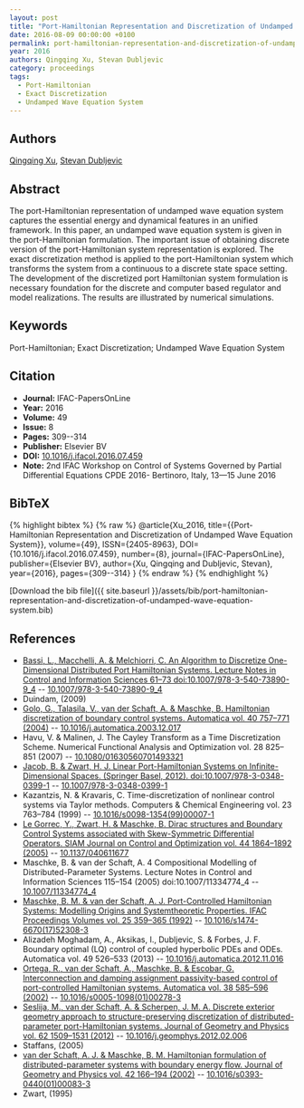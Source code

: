 ```yaml
---
layout: post
title: "Port-Hamiltonian Representation and Discretization of Undamped Wave Equation System"
date: 2016-08-09 00:00:00 +0100
permalink: port-hamiltonian-representation-and-discretization-of-undamped-wave-equation-system
year: 2016
authors: Qingqing Xu, Stevan Dubljevic
category: proceedings
tags:
  - Port-Hamiltonian
  - Exact Discretization
  - Undamped Wave Equation System
---
```

 
## Authors
[Qingqing Xu](authors/qingqing-xu), [Stevan Dubljevic](authors/stevan-dubljevic)
 
## Abstract
The port-Hamiltonian representation of undamped wave equation system captures the essential energy and dynamical features in an unified framework. In this paper, an undamped wave equation system is given in the port-Hamiltonian formulation. The important issue of obtaining discrete version of the port-Hamiltonian system representation is explored. The exact discretization method is applied to the port-Hamiltonian system which transforms the system from a continuous to a discrete state space setting. The development of the discretized port Hamiltonian system formulation is necessary foundation for the discrete and computer based regulator and model realizations. The results are illustrated by numerical simulations.
 
## Keywords
Port-Hamiltonian; Exact Discretization; Undamped Wave Equation System
 
## Citation
- **Journal:** IFAC-PapersOnLine
- **Year:** 2016
- **Volume:** 49
- **Issue:** 8
- **Pages:** 309--314
- **Publisher:** Elsevier BV
- **DOI:** [10.1016/j.ifacol.2016.07.459](https://doi.org/10.1016/j.ifacol.2016.07.459)
- **Note:** 2nd IFAC Workshop on Control of Systems Governed by Partial Differential Equations CPDE 2016- Bertinoro, Italy, 13—15 June 2016
 
## BibTeX
{% highlight bibtex %}
{% raw %}
@article{Xu_2016,
  title={{Port-Hamiltonian Representation and Discretization of Undamped Wave Equation System}},
  volume={49},
  ISSN={2405-8963},
  DOI={10.1016/j.ifacol.2016.07.459},
  number={8},
  journal={IFAC-PapersOnLine},
  publisher={Elsevier BV},
  author={Xu, Qingqing and Dubljevic, Stevan},
  year={2016},
  pages={309--314}
}
{% endraw %}
{% endhighlight %}
 
[Download the bib file]({{ site.baseurl }}/assets/bib/port-hamiltonian-representation-and-discretization-of-undamped-wave-equation-system.bib)
 
## References
- [Bassi, L., Macchelli, A. & Melchiorri, C. An Algorithm to Discretize One-Dimensional Distributed Port Hamiltonian Systems. Lecture Notes in Control and Information Sciences 61–73 doi:10.1007/978-3-540-73890-9_4](an-algorithm-to-discretize-one-dimensional-distributed-port-hamiltonian-systems) -- [10.1007/978-3-540-73890-9_4](https://doi.org/10.1007/978-3-540-73890-9_4)
- Duindam, (2009)
- [Golo, G., Talasila, V., van der Schaft, A. & Maschke, B. Hamiltonian discretization of boundary control systems. Automatica vol. 40 757–771 (2004)](hamiltonian-discretization-of-boundary-control-systems) -- [10.1016/j.automatica.2003.12.017](https://doi.org/10.1016/j.automatica.2003.12.017)
- Havu, V. & Malinen, J. The Cayley Transform as a Time Discretization Scheme. Numerical Functional Analysis and Optimization vol. 28 825–851 (2007) -- [10.1080/01630560701493321](https://doi.org/10.1080/01630560701493321)
- [Jacob, B. & Zwart, H. J. Linear Port-Hamiltonian Systems on Infinite-Dimensional Spaces. (Springer Basel, 2012). doi:10.1007/978-3-0348-0399-1](linear-port-hamiltonian-systems-on-infinite-dimensional-spaces) -- [10.1007/978-3-0348-0399-1](https://doi.org/10.1007/978-3-0348-0399-1)
- Kazantzis, N. & Kravaris, C. Time-discretization of nonlinear control systems via Taylor methods. Computers &amp; Chemical Engineering vol. 23 763–784 (1999) -- [10.1016/s0098-1354(99)00007-1](https://doi.org/10.1016/s0098-1354(99)00007-1)
- [Le Gorrec, Y., Zwart, H. & Maschke, B. Dirac structures and Boundary Control Systems associated with Skew-Symmetric Differential Operators. SIAM Journal on Control and Optimization vol. 44 1864–1892 (2005)](dirac-structures-and-boundary-control-systems-associated-with-skew-symmetric-differential-operators) -- [10.1137/040611677](https://doi.org/10.1137/040611677)
- Maschke, B. & van der Schaft, A. 4 Compositional Modelling of Distributed-Parameter Systems. Lecture Notes in Control and Information Sciences 115–154 (2005) doi:10.1007/11334774_4 -- [10.1007/11334774_4](https://doi.org/10.1007/11334774_4)
- [Maschke, B. M. & van der Schaft, A. J. Port-Controlled Hamiltonian Systems: Modelling Origins and Systemtheoretic Properties. IFAC Proceedings Volumes vol. 25 359–365 (1992)](port-controlled-hamiltonian-systems-modelling-origins-and-systemtheoretic-properties) -- [10.1016/s1474-6670(17)52308-3](https://doi.org/10.1016/s1474-6670(17)52308-3)
- Alizadeh Moghadam, A., Aksikas, I., Dubljevic, S. & Forbes, J. F. Boundary optimal (LQ) control of coupled hyperbolic PDEs and ODEs. Automatica vol. 49 526–533 (2013) -- [10.1016/j.automatica.2012.11.016](https://doi.org/10.1016/j.automatica.2012.11.016)
- [Ortega, R., van der Schaft, A., Maschke, B. & Escobar, G. Interconnection and damping assignment passivity-based control of port-controlled Hamiltonian systems. Automatica vol. 38 585–596 (2002)](interconnection-and-damping-assignment-passivity-based-control-of-port-controlled-hamiltonian-systems) -- [10.1016/s0005-1098(01)00278-3](https://doi.org/10.1016/s0005-1098(01)00278-3)
- [Seslija, M., van der Schaft, A. & Scherpen, J. M. A. Discrete exterior geometry approach to structure-preserving discretization of distributed-parameter port-Hamiltonian systems. Journal of Geometry and Physics vol. 62 1509–1531 (2012)](discrete-exterior-geometry-approach-to-structure-preserving-discretization-of-distributed-parameter-port-hamiltonian-systems) -- [10.1016/j.geomphys.2012.02.006](https://doi.org/10.1016/j.geomphys.2012.02.006)
- Staffans, (2005)
- [van der Schaft, A. J. & Maschke, B. M. Hamiltonian formulation of distributed-parameter systems with boundary energy flow. Journal of Geometry and Physics vol. 42 166–194 (2002)](hamiltonian-formulation-of-distributed-parameter-systems-with-boundary-energy-flow) -- [10.1016/s0393-0440(01)00083-3](https://doi.org/10.1016/s0393-0440(01)00083-3)
- Zwart, (1995)


